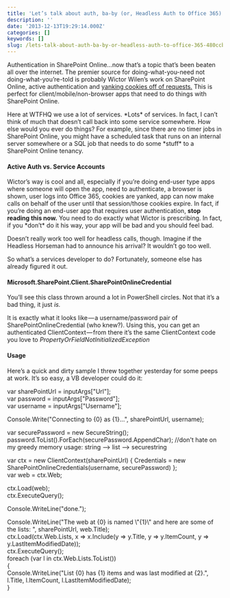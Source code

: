 ```yaml
---
title: 'Let’s talk about auth, ba-by (or, Headless Auth to Office 365)'
description: ''
date: '2013-12-13T19:29:14.000Z'
categories: []
keywords: []
slug: /lets-talk-about-auth-ba-by-or-headless-auth-to-office-365-480ccbd45c24
---
```


Authentication in SharePoint Online…now that’s a topic that’s been beaten all over the internet. The premier source for doing-what-you-need not doing-what-you’re-told​ is probably Wictor Wilen’s work on SharePoint Online, active authentication and [yanking cookies off of requests.](http://www.wictorwilen.se/Post/How-to-do-active-authentication-to-Office-365-and-SharePoint-Online.aspx) This is perfect for client/mobile/non-browser apps that need to do things with SharePoint Online.

Here at WTFHQ we use a lot of services. \*Lots\* of services. In fact, I can’t think of much that doesn’t call back into some service somewhere. How else would you ever do things? For example, since there are no timer jobs in SharePoint Online, you might have a scheduled task that runs on an internal server somewhere or a SQL job that needs to do some \*stuff\* to a SharePoint Online tenancy.

#### Active Auth vs. Service Accounts

Wictor’s way is cool and all, especially if you’re doing end-user type apps where someone will open the app, need to authenticate, a browser is shown, user logs into Office 365, cookies are yanked, app can now make calls on behalf of the user until that session/those cookies expire. In fact, if you’re doing an end-user app that requires user authentication, **stop reading this now.** You need to do exactly what Wictor is prescribing. In fact, if you \*don’t\* do it his way, your app will be bad and you should feel bad.

Doesn’t really work too well for headless calls, though. Imagine if the Headless Horseman had to announce his arrival? It wouldn’t go too well.

So what’s a services developer to do? Fortunately, someone else has already figured it out.

#### Microsoft.SharePoint.Client.SharePointOnlineCredential

You’ll see this class thrown around a lot in PowerShell circles. Not that it’s a bad thing, it just _is._

It is exactly what it looks like — a username/password pair of SharePointOnlineCredential (who knew?). Using this, you can get an authenticated ClientContext — from there it’s the same ClientContext code you love to _PropertyOrFieldNotInitializedException_

#### Usage

Here’s a quick and dirty sample I threw together yesterday for some peeps at work. It’s so easy, a VB developer could do it:

var sharePointUrl = inputArgs\["Url"\];  
var password = inputArgs\["Password"\];  
var username = inputArgs\["Username"\];

Console.Write("Connecting to {0} as {1}...", sharePointUrl, username);

var securePassword = new SecureString();  
password.ToList().ForEach(securePassword.AppendChar); //don't hate on my greedy memory usage: string --> list --> securestring

var ctx = new ClientContext(sharePointUrl) { Credentials = new SharePointOnlineCredentials(username, securePassword) };  
var web = ctx.Web;

ctx.Load(web);  
ctx.ExecuteQuery();

Console.WriteLine("done.");

Console.WriteLine("The web at {0} is named \\"{1}\\" and here are some of the lists: ", sharePointUrl, web.Title);  
ctx.Load(ctx.Web.Lists, x => x.Include(y => y.Title, y => y.ItemCount, y => y.LastItemModifiedDate));  
ctx.ExecuteQuery();  
foreach (var l in ctx.Web.Lists.ToList())  
{  
  Console.WriteLine("List {0} has {1} items and was last modified at {2}.", l.Title, l.ItemCount, l.LastItemModifiedDate);  
}